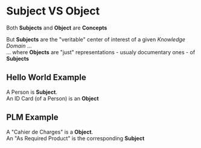# Subject VS Object 

Both __Subjects__ and __Object__ are __Concepts__

But __Subjects__ are the "veritable" center of interest of a given _Knowledge Domain_ ...   
... where __Objects__ are "just" representations - usualy documentary ones - of __Subjects__

## Hello World Example 

A Person is __Subject__.  
An ID Card (of a Person) is an __Object__

## PLM Example 
A "Cahier de Charges" is a __Object__.  
An "As Required Product" is the corresponding __Subject__

